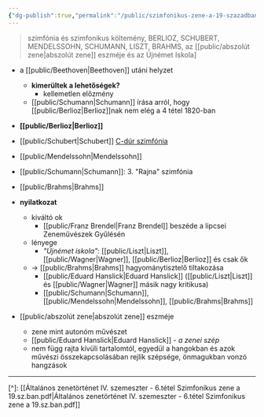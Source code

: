 ```yaml
---
{"dg-publish":true,"permalink":"/public/szimfonikus-zene-a-19-szazadban/"}
---
```


> szimfónia és szimfonikus költemény, BERLIOZ, SCHUBERT, MENDELSSOHN, SCHUMANN, LISZT, BRAHMS, az [[public/abszolút zene\|abszolút zene]] eszméje és az Újnémet Iskola]

- a [[public/Beethoven\|Beethoven]] utáni helyzet
	- **kimerültek a lehetőségek?**
		- kellemetlen előzmény
	- [[public/Schumann\|Schumann]] írása arról, hogy [[public/Berlioz\|Berlioz]]nak nem elég a 4 tétel 1820-ban
- **[[public/Berlioz\|Berlioz]]**
- [[public/Schubert\|Schubert]] [C-dúr szimfónia](Schubert.md)
- [[public/Mendelssohn\|Mendelssohn]]
- [[public/Schumann\|Schumann]]: 3. "Rajna" szimfónia
- [[public/Brahms\|Brahms]]

- **nyilatkozat**
	- kiváltó ok
		- [[public/Franz Brendel\|Franz Brendel]] beszéde a lipcsei Zeneművészek Gyűlésén
	- lényege
		- *"Újnémet iskola"*: [[public/Liszt\|Liszt]], [[public/Wagner\|Wagner]], [[public/Berlioz\|Berlioz]] és csak ők
	- -> [[public/Brahms\|Brahms]] hagyománytisztelő tiltakozása
		- [[public/Eduard Hanslick\|Eduard Hanslick]] ([[public/Liszt\|Liszt]] és [[public/Wagner\|Wagner]] másik nagy kritikusa)
		- [[public/Schumann\|Schumann]], [[public/Mendelssohn\|Mendelssohn]], [[public/Brahms\|Brahms]]
- [[public/abszolút zene\|abszolút zene]] eszméje
	- zene mint autonóm művészet
	- [[public/Eduard Hanslick\|Eduard Hanslick]] - *a zenei szép*
	- nem függ rajta kívüli tartalomtól, egyedül a hangokban és azok művészi összekapcsolásában rejlik szépsége, önmagukban vonzó hangzások

---
[^]: [[Általános zenetörténet IV. szemeszter - 6.tétel Szimfonikus zene a 19.sz.ban.pdf\|Általános zenetörténet IV. szemeszter - 6.tétel Szimfonikus zene a 19.sz.ban.pdf]]